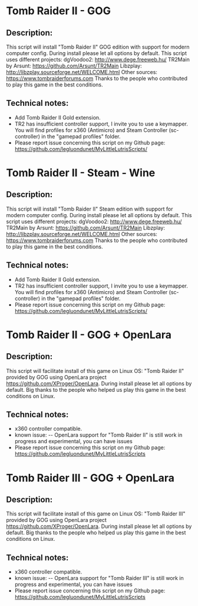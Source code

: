 # Tomb Raider II - GOG

## Description:
This script will install "Tomb Raider II" GOG edition with support for modern computer config.
During install please let all options by default.
This script uses different projects:
dgVoodoo2: http://www.dege.freeweb.hu/
TR2Main by Arsunt: https://github.com/Arsunt/TR2Main
Libzplay: http://libzplay.sourceforge.net/WELCOME.html
Other sources: https://www.tombraiderforums.com
Thanks to the people who contributed to play this game in the best conditions.

## Technical notes:
- Add Tomb Raider II Gold extension.
- TR2 has insufficient controller support, I invite you to use a keymapper. You will find profiles for x360 (Antimicro) and Steam Controller (sc-controller) in the "gamepad profiles" folder.
- Please report issue concerning this script on my Github page:
https://github.com/legluondunet/MyLittleLutrisScripts/

# Tomb Raider II - Steam - Wine

## Description:
This script will install "Tomb Raider II" Steam edition with support for modern computer config.
During install please let all options by default.
This script uses different projects:
dgVoodoo2: http://www.dege.freeweb.hu/
TR2Main by Arsunt: https://github.com/Arsunt/TR2Main
Libzplay: http://libzplay.sourceforge.net/WELCOME.html
Other sources: https://www.tombraiderforums.com
Thanks to the people who contributed to play this game in the best conditions.

## Technical notes:
- Add Tomb Raider II Gold extension.
- TR2 has insufficient controller support, I invite you to use a keymapper. You will find profiles for x360 (Antimicro) and Steam Controller (sc-controller) in the "gamepad profiles" folder.
- Please report issue concerning this script on my Github page:
https://github.com/legluondunet/MyLittleLutrisScripts/

# Tomb Raider II - GOG + OpenLara

## Description:
This script will facilitate install of this game on Linux OS:
"Tomb Raider II" provided by GOG using OpenLara project https://github.com/XProger/OpenLara.
During install please let all options by default.
Big thanks to the people who helped us play this game in the best conditions on Linux.

## Technical notes:
- x360 controller compatible.
- known issue:
-- OpenLara support for "Tomb Raider II" is still work in progress and experimental, you can have issues
- Please report issue concerning this script on my Github page:
https://github.com/legluondunet/MyLittleLutrisScripts

# Tomb Raider III - GOG + OpenLara

## Description:
This script will facilitate install of this game on Linux OS:
"Tomb Raider III" provided by GOG using OpenLara project https://github.com/XProger/OpenLara.
During install please let all options by default.
Big thanks to the people who helped us play this game in the best conditions on Linux.

## Technical notes:
- x360 controller compatible.
- known issue:
-- OpenLara support for "Tomb Raider III" is still work in progress and experimental, you can have issues
- Please report issue concerning this script on my Github page:
https://github.com/legluondunet/MyLittleLutrisScripts


